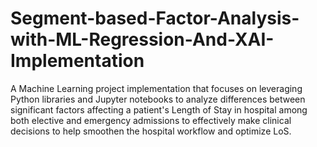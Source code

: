 # Segment-based-Factor-Analysis-with-ML-Regression-And-XAI-Implementation
A Machine Learning project implementation that focuses on leveraging Python libraries and Jupyter notebooks to analyze differences between significant factors affecting a patient's Length of Stay in hospital among both elective and emergency admissions to effectively make clinical decisions to help smoothen the hospital workflow and optimize LoS.
